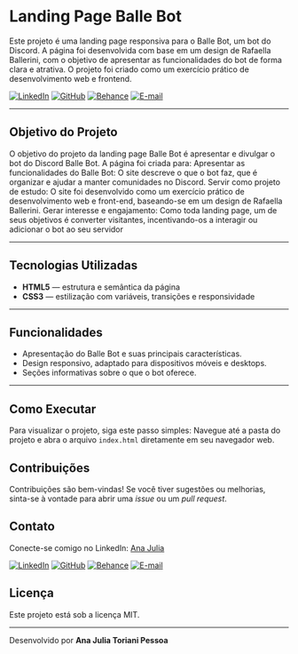 # Landing Page Balle Bot

Este projeto é uma landing page responsiva para o Balle Bot, um bot do Discord. A página foi desenvolvida com base em um design de Rafaella Ballerini, com o objetivo de apresentar as funcionalidades do bot de forma clara e atrativa.
O projeto foi criado como um exercício prático de desenvolvimento web e frontend.

[![LinkedIn](https://img.shields.io/badge/LinkedIn-0077B5?style=for-the-badge&logo=linkedin&logoColor=white)](https://www.linkedin.com/in/ajtp/)
[![GitHub](https://img.shields.io/badge/GitHub-100000?style=for-the-badge&logo=github&logoColor=white)](https://github.com/ajtoriani)
[![Behance](https://img.shields.io/badge/Behance-1769ff?style=for-the-badge&logo=behance&logoColor=white)](https://www.behance.net/ajtp)
[![E-mail](https://img.shields.io/badge/-Email-000?style=for-the-badge&logo=gmail&logoColor=AA42F7)](mailto:anajuliatoriani@gmail.com)

---

## **Objetivo do Projeto**
O objetivo do projeto da landing page Balle Bot é apresentar e divulgar o bot do Discord Balle Bot. A página foi criada para: 
Apresentar as funcionalidades do Balle Bot: O site descreve o que o bot faz, que é organizar e ajudar a manter comunidades no Discord.
Servir como projeto de estudo: O site foi desenvolvido como um exercício prático de desenvolvimento web e front-end, baseando-se em um design de Rafaella Ballerini.
Gerar interesse e engajamento: Como toda landing page, um de seus objetivos é converter visitantes, incentivando-os a interagir ou adicionar o bot ao seu servidor

---

## **Tecnologias Utilizadas**
- **HTML5** — estrutura e semântica da página  
- **CSS3** — estilização com variáveis, transições e responsividade  

---

##  **Funcionalidades**
- Apresentação do Balle Bot e suas principais características.
- Design responsivo, adaptado para dispositivos móveis e desktops.
- Seções informativas sobre o que o bot oferece.

---

 ## Como Executar
Para visualizar o projeto, siga este passo simples:
    Navegue até a pasta do projeto e abra o arquivo `index.html` diretamente em seu navegador web.

## Contribuições
Contribuições são bem-vindas! Se você tiver sugestões ou melhorias, sinta-se à vontade para abrir uma _issue_ ou um _pull request_.

## Contato
Conecte-se comigo no LinkedIn:
[Ana Julia](https://www.linkedin.com/in/ajtp)


[![LinkedIn](https://img.shields.io/badge/LinkedIn-0077B5?style=for-the-badge&logo=linkedin&logoColor=white)](https://www.linkedin.com/in/ajtp/)
[![GitHub](https://img.shields.io/badge/GitHub-100000?style=for-the-badge&logo=github&logoColor=white)](https://github.com/ajtoriani)
[![Behance](https://img.shields.io/badge/Behance-1769ff?style=for-the-badge&logo=behance&logoColor=white)](https://www.behance.net/ajtp)
[![E-mail](https://img.shields.io/badge/-Email-000?style=for-the-badge&logo=gmail&logoColor=AA42F7)](mailto:anajuliatoriani@gmail.com)

## Licença
Este projeto está sob a licença MIT.

---
Desenvolvido por **Ana Julia Toriani Pessoa**
